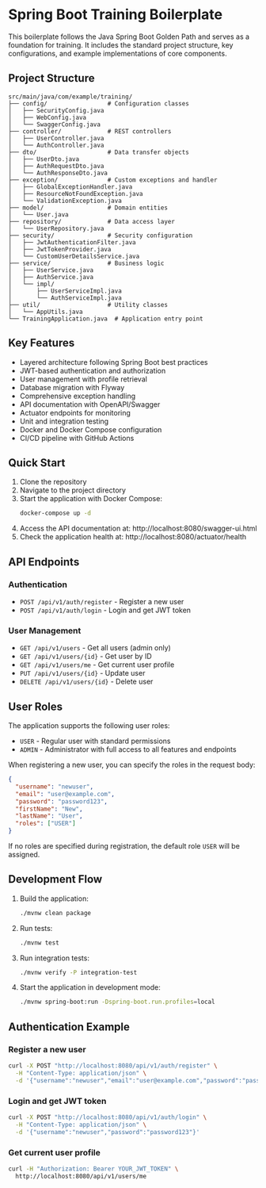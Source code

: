 # Spring Boot Training Boilerplate

This boilerplate follows the Java Spring Boot Golden Path and serves as a foundation for training. It includes the standard project structure, key configurations, and example implementations of core components.

## Project Structure

```
src/main/java/com/example/training/
├── config/                 # Configuration classes
│   ├── SecurityConfig.java
│   ├── WebConfig.java
│   └── SwaggerConfig.java
├── controller/             # REST controllers
│   ├── UserController.java
│   └── AuthController.java
├── dto/                    # Data transfer objects
│   ├── UserDto.java
│   ├── AuthRequestDto.java
│   └── AuthResponseDto.java
├── exception/              # Custom exceptions and handler
│   ├── GlobalExceptionHandler.java
│   ├── ResourceNotFoundException.java
│   └── ValidationException.java
├── model/                  # Domain entities
│   └── User.java
├── repository/             # Data access layer
│   └── UserRepository.java
├── security/               # Security configuration
│   ├── JwtAuthenticationFilter.java
│   ├── JwtTokenProvider.java
│   └── CustomUserDetailsService.java
├── service/                # Business logic
│   ├── UserService.java
│   ├── AuthService.java
│   └── impl/
│       ├── UserServiceImpl.java
│       └── AuthServiceImpl.java
├── util/                   # Utility classes
│   └── AppUtils.java
└── TrainingApplication.java  # Application entry point
```

## Key Features

- Layered architecture following Spring Boot best practices
- JWT-based authentication and authorization
- User management with profile retrieval
- Database migration with Flyway
- Comprehensive exception handling
- API documentation with OpenAPI/Swagger
- Actuator endpoints for monitoring
- Unit and integration testing
- Docker and Docker Compose configuration
- CI/CD pipeline with GitHub Actions

## Quick Start

1. Clone the repository
2. Navigate to the project directory
3. Start the application with Docker Compose:
   ```bash
   docker-compose up -d
   ```
4. Access the API documentation at: http://localhost:8080/swagger-ui.html
5. Check the application health at: http://localhost:8080/actuator/health

## API Endpoints

### Authentication
- `POST /api/v1/auth/register` - Register a new user
- `POST /api/v1/auth/login` - Login and get JWT token

### User Management
- `GET /api/v1/users` - Get all users (admin only)
- `GET /api/v1/users/{id}` - Get user by ID
- `GET /api/v1/users/me` - Get current user profile
- `PUT /api/v1/users/{id}` - Update user
- `DELETE /api/v1/users/{id}` - Delete user

## User Roles

The application supports the following user roles:

- `USER` - Regular user with standard permissions
- `ADMIN` - Administrator with full access to all features and endpoints

When registering a new user, you can specify the roles in the request body:
```json
{
  "username": "newuser",
  "email": "user@example.com",
  "password": "password123",
  "firstName": "New",
  "lastName": "User",
  "roles": ["USER"]
}
```

If no roles are specified during registration, the default role `USER` will be assigned.

## Development Flow

1. Build the application:
   ```bash
   ./mvnw clean package
   ```
2. Run tests:
   ```bash
   ./mvnw test
   ```
3. Run integration tests:
   ```bash
   ./mvnw verify -P integration-test
   ```
4. Start the application in development mode:
   ```bash
   ./mvnw spring-boot:run -Dspring-boot.run.profiles=local
   ```

## Authentication Example

### Register a new user
```bash
curl -X POST "http://localhost:8080/api/v1/auth/register" \
  -H "Content-Type: application/json" \
  -d '{"username":"newuser","email":"user@example.com","password":"password123","firstName":"New","lastName":"User","roles":["USER"]}'
```

### Login and get JWT token
```bash
curl -X POST "http://localhost:8080/api/v1/auth/login" \
  -H "Content-Type: application/json" \
  -d '{"username":"newuser","password":"password123"}'
```

### Get current user profile
```bash
curl -H "Authorization: Bearer YOUR_JWT_TOKEN" \
  http://localhost:8080/api/v1/users/me
```
